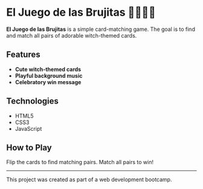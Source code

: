 # El Juego de las Brujitas 🧙🏽‍♀️🎃

**El Juego de las Brujitas** is a simple card-matching game. The goal is to find and match all pairs of adorable witch-themed cards.

## Features

- **Cute witch-themed cards**
- **Playful background music**
- **Celebratory win message**

## Technologies

- HTML5
- CSS3
- JavaScript

## How to Play

Flip the cards to find matching pairs. Match all pairs to win!

---

This project was created as part of a web development bootcamp.